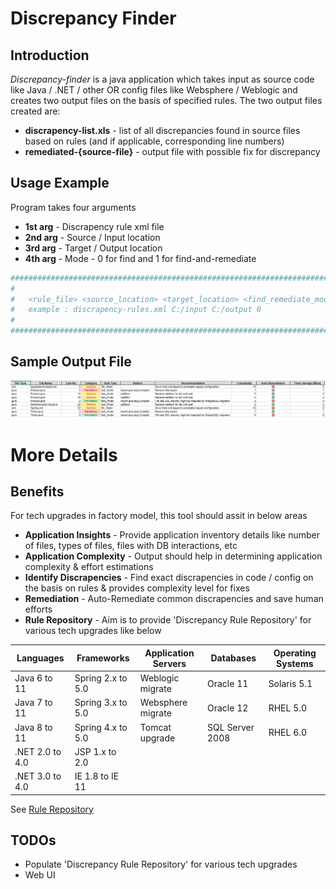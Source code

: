 # Discrepancy Finder

## Introduction
*Discrepancy-finder* is a java application which takes input as source code  like Java / .NET / other OR config files like Websphere / Weblogic and creates two output files on the basis of specified rules. The two output files created are:
 -  **discrapency-list.xls** - list of all discrepancies found in source files based on rules (and if applicable, corresponding line numbers)
 -  **remediated-{source-file}** - output file with possible fix for discrepancy


## Usage Example

Program takes four arguments

 - **1st arg** - Discrapency rule xml file
 - **2nd arg** - Source / Input location
 - **3rd arg** - Target / Output location
 - **4th arg** - Mode - 0 for find and 1 for find-and-remediate


```sh
##############################################################################
#                                                                            #
#   <rule_file> <source_location> <target_location> <find_remediate_mode>    #
#   example : discrapency-rules.xml C:/input C:/output 0                     #
#                                                                            #
##############################################################################
```

## Sample Output File
![Screenshot](sample-output.png) <!-- .element height="100%" width="100%" -->

# More Details

## Benefits 

For tech upgrades in factory model,  this tool should assit in below areas 

 - **Application Insights** - Provide application inventory details like number of files, types of files, files with DB interactions, etc 
 - **Application Complexity** - Output should help in determining application complexity & effort estimations 
 - **Identify Discrapencies** -  Find exact discrapencies in code / config on the basis on rules & provides complexity level for fixes 
 - **Remediation** - Auto-Remediate common discrapencies and save human efforts 
 - **Rule Repository** - Aim is to provide 'Discrepancy Rule Repository' for various tech upgrades like below

| Languages | Frameworks | Application Servers | Databases | Operating Systems |
| --------- | ---------- | ------------------- | --------- | ----------------- |
| Java 6 to 11 | Spring 2.x to 5.0 | Weblogic migrate | Oracle 11 | Solaris 5.1 |
| Java 7 to 11| Spring 3.x to 5.0 | Websphere migrate | Oracle 12 | RHEL 5.0 |
| Java 8 to 11 | Spring 4.x to 5.0 | Tomcat upgrade| SQL Server 2008 | RHEL 6.0 |
| .NET 2.0  to 4.0| JSP 1.x to 2.0| | | 
| .NET 3.0 to 4.0 | IE 1.8 to IE 11| | |

See  [Rule Repository](https://github.com/jeevanatigre/discrepancy-finder-service/tree/master/rule-repository)


## TODOs

 - Populate 'Discrepancy Rule Repository' for various tech upgrades
 - Web UI